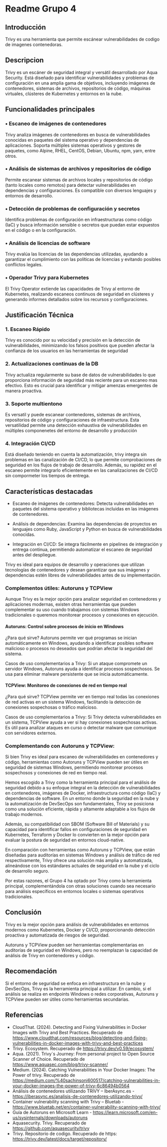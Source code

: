 
# Readme Grupo 4
## Introducción
Trivy es una herramienta que permite escánear vulnerabilidades de codigo de imagenes contenedoras.

## Descripcion
Trivy es un escáner de seguridad integral y versátil desarrollado por Aqua Security. Está diseñado para identificar vulnerabilidades y problemas de configuración en una amplia gama de objetivos, incluyendo imágenes de contenedores, sistemas de archivos, repositorios de código, máquinas virtuales, clústeres de Kubernetes y entornos en la nube. 

## Funcionalidades principales

### •	Escaneo de imágenes de contenedores
Trivy analiza imágenes de contenedores en busca de vulnerabilidades conocidas en paquetes del sistema operativo y dependencias de aplicaciones. Soporta múltiples sistemas operativos y gestores de paquetes, como Alpine, RHEL, CentOS, Debian, Ubuntu, npm, yarn, entre otros. 

### •	Análisis de sistemas de archivos y repositorios de código
Permite escanear sistemas de archivos locales y repositorios de código (tanto locales como remotos) para detectar vulnerabilidades en dependencias y configuraciones. Es compatible con diversos lenguajes y entornos de desarrollo. 

### •	Detección de problemas de configuración y secretos
Identifica problemas de configuración en infraestructuras como código (IaC) y busca información sensible o secretos que puedan estar expuestos en el código o en la configuración. 

### •	Análisis de licencias de software
Trivy evalúa las licencias de las dependencias utilizadas, ayudando a garantizar el cumplimiento con las políticas de licencias y evitando posibles conflictos legales. 

### •	Operador Trivy para Kubernetes
El Trivy Operator extiende las capacidades de Trivy al entorno de Kubernetes, realizando escaneos continuos de seguridad en clústeres y generando informes detallados sobre los recursos y configuraciones.  

## Justificación Técnica

### 1. Escaneo Rápido
Trivy es conocido por su velocidad y precisión en la detección de vulnerabilidades, minimizando los falsos positivos que pueden afectar la confianza de los usuarios en las herramientas de seguridad

### 2. Actualizaciones continuas de la DB
Trivy actualiza regularmente su base de datos de vulnerabilidades lo que proporciona información de seguridad más reciente para un escaneo mas efectivo. Esto es crucial para identificar y mitigar amenzas emergentes de manera proactiva.

### 3. Soporte multientono
Es versatil y puede escanear contenedores, sistemas de archivos, repositorios de código y configuraciones de infraestructura. Esta versatilidad permite una detección exhaustiva de vulnerabilidades en múltiples componenetes del entorno de desarrollo y producción

### 4. Integración CI/CD

Está diseñado teniendo en cuenta la automatización, trivy integra sin problemas en las canalización de CI/CD, lo que permite comprobaciones de seguridad en los flujos de trabajo de desarrollo. Además, su rapidez en el escaneo permite integrarlo eficientemente en las canalizaciones de CI/CD sin compormeter los tiempos de entrega.


## Características destacadas

- Escaneo de imágenes de contenedores: Detecta vulnerabilidades en paquetes del sistema operativo y bibliotecas incluidas en las imágenes de contenedores.

- Análisis de dependencias: Examina las dependencias de proyectos en lenguajes como Ruby, JavaScript y Python en busca de vulnerabilidades conocidas.

- Integración en CI/CD: Se integra fácilmente en pipelines de integración y entrega continua, permitiendo automatizar el escaneo de seguridad antes del despliegue.

Trivy es ideal para equipos de desarrollo y operaciones que utilizan tecnologías de contenedores y desean garantizar que sus imágenes y dependencias estén libres de vulnerabilidades antes de su implementación.

  
### Complementos útiles: Autoruns y TCPView

Aunque Trivy es la mejor opción para analizar seguridad en contenedores y aplicaciones modernas, existen otras herramientas que pueden complementar su uso cuando trabajamos con sistemas Windows tradicionales o queremos monitorear procesos y conexiones en ejecución.
  
#### Autoruns: Control sobre procesos de inicio en Windows

¿Para qué sirve?
Autoruns permite ver qué programas se inician automáticamente en Windows, ayudando a identificar posibles software malicioso o procesos no deseados que podrían afectar la seguridad del sistema.

Casos de uso complementarios a Trivy:
Si un ataque compromete un servidor Windows, Autoruns ayuda a identificar procesos sospechosos.
Se usa para eliminar malware persistente que se inicia automáticamente.


#### TCPView: Monitoreo de conexiones de red en tiempo real

¿Para qué sirve?
TCPView permite ver en tiempo real todas las conexiones de red activas en un sistema Windows, facilitando la detección de conexiones sospechosas o tráfico malicioso.

Casos de uso complementarios a Trivy:
Si Trivy detecta vulnerabilidades en un sistema, TCPView ayuda a ver si hay conexiones sospechosas activas.
Es útil para analizar ataques en curso o detectar malware que comunique con servidores externos.

### Complementando con Autoruns y TCPView:
Si bien Trivy es ideal para escaneo de vulnerabilidades en contenedores y código, herramientas como Autoruns y TCPView pueden ser útiles en seguridad de sistemas Windows, permitiendo monitorear procesos sospechosos y conexiones de red en tiempo real.


Hemos escogido a Trivy como la herramienta principal para el análisis de seguridad debido a su enfoque integral en la detección de vulnerabilidades en contenedores, imágenes de Docker, infraestructura como código (IaC) y dependencias de software. En un entorno donde la seguridad en la nube y la automatización de DevSecOps son fundamentales, Trivy se posiciona como una solución eficiente, rápida y altamente adaptable a los flujos de trabajo modernos.

Además, su compatibilidad con SBOM (Software Bill of Materials) y su capacidad para identificar fallos en configuraciones de seguridad en Kubernetes, Terraform y Docker lo convierten en la mejor opción para evaluar la postura de seguridad en entornos cloud-native.

En comparación con herramientas como Autoruns y TCPView, que están diseñadas para auditorías en sistemas Windows y análisis de tráfico de red respectivamente, Trivy ofrece una solución más amplia y automatizada, alineándose con los estándares actuales de seguridad en la nube y el ciclo de desarrollo seguro.

Por estas razones, el Grupo 4 ha optado por Trivy como la herramienta principal, complementándola con otras soluciones cuando sea necesario para análisis específicos en entornos locales o sistemas operativos tradicionales.

## Conclusión

Trivy es la mejor opción para análisis de vulnerabilidades en entornos modernos como Kubernetes, Docker y CI/CD, proporcionando detección proactiva y automatizada de riesgos de seguridad.

Autoruns y TCPView pueden ser herramientas complementarias en auditorías de seguridad en Windows, pero no reemplazan la capacidad de análisis de Trivy en contenedores y código.

## Recomendación
Si el entorno de seguridad se enfoca en infraestructura en la nube y DevSecOps, Trivy es la herramienta principal a utilizar. En cambio, si el análisis se realiza en endpoints Windows o redes corporativas, Autoruns y TCPView pueden ser útiles como herramientas secundarias.


## Referencias
- CloudThat. (2024). Detecting and Fixing Vulnerabilities in Docker Images with Trivy and Best Practices. Recuperado de https://www.cloudthat.com/resources/blog/detecting-and-fixing-vulnerabilities-in-docker-images-with-trivy-and-best-practices
- Trivy. Ecosystem. Recuperado de https://trivy.dev/v0.59/ecosystem/
- Aqua. (2021). Trivy´s Journey: From personal project to Open Source Scanner of Choice. Recuperado de https://www.aquasec.com/blog/trivy-scanner/
- Medium. (2024). Catching Vulnerabilities in Your Docker Images: The Power of trivy. Recuperado de https://medium.com/%40sachinsoni600517/catching-vulnerabilities-in-your-docker-images-the-power-of-trivy-6c86494b0564
- Análisis de contenedores utilizando TRIVY – IberAsync.es - https://iberasync.es/analisis-de-contenedores-utilizando-trivy/
- Container vulnerability scanning with Trivy – Bluetab - https://www.bluetab.net/en/container-vulnerability-scanning-with-trivy/
- Guía de Autoruns en Microsoft Learn - https://learn.microsoft.com/en-us/sysinternals/downloads/autoruns
- Aquasecurity. Trivy. Recuperado de https://github.com/aquasecurity/trivy
- Trivy. Repositorio de codigo. Recuperado de https: https://trivy.dev/latest/docs/target/repository/